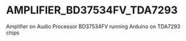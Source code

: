 # AMPLIFIER_BD37534FV_TDA7293
Amplifier on Audio Processor BD37534FV running Arduino on TDA7293 chips
